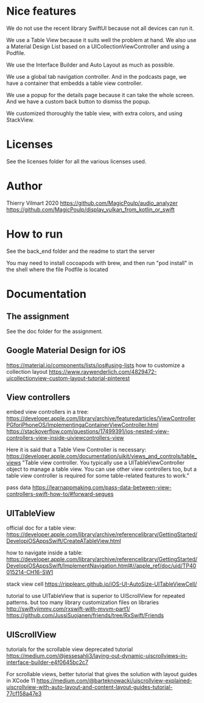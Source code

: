 # Nice features

We do not use the recent library SwiftUI because not all devices can run it.

We use a Table View because it suits well the problem at hand. We also use a  Material Design List based on a UICollectionViewController and using a Podfile.

We use the Interface Builder and Auto Layout as much as possible.

We use a global tab navigation controller. And in the podcasts page, we have a container that embedds a table view controller.

We use a popup for the details page because it can take the whole screen. And we have a custom back button to dismiss the popup.

We customized thoroughly the table view, with extra colors, and using StackView.

# Licenses

See the licenses folder for all the various licenses used.

# Author

Thierry Vilmart
2020
https://github.com/MagicPoulp/audio_analyzer
https://github.com/MagicPoulp/display_vulkan_from_kotlin_or_swift

# How to run

See the back_end folder and the readme to start the server

You may need to install cocoapods with brew, and then run "pod install" in the shell where the file Podfile is located

# Documentation

## The assignment

See the doc folder for the assignment.

## Google Material Design for iOS

https://material.io/components/lists/ios#using-lists
how to customize a collection layout
https://www.raywenderlich.com/4829472-uicollectionview-custom-layout-tutorial-pinterest

## View controllers

embed view controllers in a tree:
https://developer.apple.com/library/archive/featuredarticles/ViewControllerPGforiPhoneOS/ImplementingaContainerViewController.html
https://stackoverflow.com/questions/17499391/ios-nested-view-controllers-view-inside-uiviewcontrollers-view

Here it is said that a Table View Controller is necessary:
https://developer.apple.com/documentation/uikit/views_and_controls/table_views
"Table view controller. You typically use a UITableViewController object to manage a table view. You can use other view controllers too, but a table view controller is required for some table-related features to work."

pass data
https://learnappmaking.com/pass-data-between-view-controllers-swift-how-to/#forward-segues

## UITableView

official doc for a table view:
https://developer.apple.com/library/archive/referencelibrary/GettingStarted/DevelopiOSAppsSwift/CreateATableView.html

how to navigate inside a table:
https://developer.apple.com/library/archive/referencelibrary/GettingStarted/DevelopiOSAppsSwift/ImplementNavigation.html#//apple_ref/doc/uid/TP40015214-CH16-SW1

stack view cell
https://ripplearc.github.io/iOS-UI-AutoSize-UITableViewCell/

tutorial to use UITableView that is superior to UIScrollView for repeated patterns.
but too many library customization files on libraries
http://swiftyjimmy.com/rxswift-with-mvvm-part1/
https://github.com/JussiSuojanen/friends/tree/RxSwift/Friends

## UIScrollView

tutorials for the scrollable view
deprecated tutorial
https://medium.com/@jessesahli3/laying-out-dynamic-uiscrollviews-in-interface-builder-e4f0645bc2c7

For scrollable views, better tutorial that gives the solution with layout guides in XCode 11
https://medium.com/@barteknowacki/uiscrollview-explained-uiscrollview-with-auto-layout-and-content-layout-guides-tutorial-77cf158a47e3

